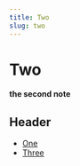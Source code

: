 ```yaml
---
title: Two 
slug: two
---
```

   #       Two

__the second note__

## Header

- [One](/notes/one)
- [Three](/notes/three)
